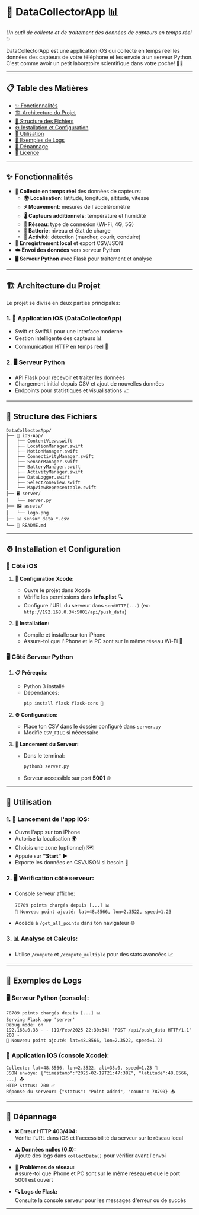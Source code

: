 # 📱 DataCollectorApp 📊

*Un outil de collecte et de traitement des données de capteurs en temps réel* ✨

DataCollectorApp est une application iOS qui collecte en temps réel les données des capteurs de votre téléphone et les envoie à un serveur Python. C'est comme avoir un petit laboratoire scientifique dans votre poche! 🔬🚀

---

## 📋 Table des Matières

- [✨ Fonctionnalités](#-fonctionnalités)
- [🏗️ Architecture du Projet](#️-architecture-du-projet)
- [📁 Structure des Fichiers](#-structure-des-fichiers)
- [⚙️ Installation et Configuration](#️-installation-et-configuration)
- [🚀 Utilisation](#-utilisation)
- [📝 Exemples de Logs](#-exemples-de-logs)
- [🔧 Dépannage](#-dépannage)
- [📜 Licence](#-licence)

---

## ✨ Fonctionnalités

- **📡 Collecte en temps réel** des données de capteurs:
  - **🌍 Localisation**: latitude, longitude, altitude, vitesse
  - **⚡ Mouvement**: mesures de l'accéléromètre
  - **🌡️ Capteurs additionnels**: température et humidité
  - **📶 Réseau**: type de connexion (Wi-Fi, 4G, 5G)
  - **🔋 Batterie**: niveau et état de charge
  - **🏃 Activité**: détection (marcher, courir, conduire)
- **💾 Enregistrement local** et export CSV/JSON
- **☁️ Envoi des données** vers serveur Python
- **🖥️ Serveur Python** avec Flask pour traitement et analyse

---

## 🏗️ Architecture du Projet

Le projet se divise en deux parties principales:

### 1. **📱 Application iOS (DataCollectorApp)**
   - Swift et SwiftUI pour une interface moderne
   - Gestion intelligente des capteurs 📊
   - Communication HTTP en temps réel 🚀

### 2. **🖥️ Serveur Python**
   - API Flask pour recevoir et traiter les données
   - Chargement initial depuis CSV et ajout de nouvelles données
   - Endpoints pour statistiques et visualisations 📈

---

## 📁 Structure des Fichiers

```
DataCollectorApp/
├── 📱 iOS-App/
│   ├── ContentView.swift
│   ├── LocationManager.swift
│   ├── MotionManager.swift
│   ├── ConnectivityManager.swift
│   ├── SensorManager.swift
│   ├── BatteryManager.swift
│   ├── ActivityManager.swift
│   ├── DataLogger.swift
│   ├── SelectZoneView.swift
│   └── MapViewRepresentable.swift
├── 🖥️ server/
│   └── server.py
├── 🖼️ assets/
│   └── logo.png
├── 📊 sensor_data_*.csv
└── 📄 README.md
```

---

## ⚙️ Installation et Configuration

### 📱 Côté iOS

1. **🔧 Configuration Xcode:**
   - Ouvre le projet dans Xcode
   - Vérifie les permissions dans **Info.plist** 🔍
   - Configure l'URL du serveur dans `sendHTTP(...)` (ex: `http://192.168.0.34:5001/api/push_data`)

2. **📲 Installation:**
   - Compile et installe sur ton iPhone
   - Assure-toi que l'iPhone et le PC sont sur le même réseau Wi-Fi 📶

### 🖥️ Côté Serveur Python

1. **📋 Prérequis:**
   - Python 3 installé
   - Dépendances: 
     ```bash
     pip install flask flask-cors 🚀
     ```

2. **⚙️ Configuration:**
   - Place ton CSV dans le dossier configuré dans `server.py`
   - Modifie `CSV_FILE` si nécessaire

3. **🚀 Lancement du Serveur:**
   - Dans le terminal:
     ```bash
     python3 server.py
     ```
   - Serveur accessible sur port **5001** 🌐

---

## 🚀 Utilisation

### 1. **📱 Lancement de l'app iOS:**
   - Ouvre l'app sur ton iPhone
   - Autorise la localisation 🌍
   - Choisis une zone (optionnel) 🗺️
   - Appuie sur **"Start"** ▶️
   - Exporte les données en CSV/JSON si besoin 💾

### 2. **🖥️ Vérification côté serveur:**
   - Console serveur affiche:
     ```
     78789 points chargés depuis [...] 📊
     📡 Nouveau point ajouté: lat=48.8566, lon=2.3522, speed=1.23
     ```
   - Accède à `/get_all_points` dans ton navigateur 🌐

### 3. **📊 Analyse et Calculs:**
   - Utilise `/compute` et `/compute_multiple` pour des stats avancées 📈

---

## 📝 Exemples de Logs

### 🖥️ Serveur Python (console):

```
78789 points chargés depuis [...] 📊
Serving Flask app 'server'
Debug mode: on
192.168.0.33 - - [19/Feb/2025 22:30:34] "POST /api/push_data HTTP/1.1" 200 -
📡 Nouveau point ajouté: lat=48.8566, lon=2.3522, speed=1.23
```

### 📱 Application iOS (console Xcode):

```
Collecte: lat=48.8566, lon=2.3522, alt=35.0, speed=1.23 📍
JSON envoyé: {"timestamp":"2025-02-19T21:47:38Z", "latitude":48.8566, ...} 📤
HTTP Status: 200 ✅
Réponse du serveur: {"status": "Point added", "count": 78790} 📥
```

---

## 🔧 Dépannage

- **❌ Erreur HTTP 403/404:**  
  Vérifie l'URL dans iOS et l'accessibilité du serveur sur le réseau local

- **⚠️ Données nulles (0.0):**  
  Ajoute des logs dans `collectData()` pour vérifier avant l'envoi

- **📶 Problèmes de réseau:**  
  Assure-toi que iPhone et PC sont sur le même réseau et que le port 5001 est ouvert

- **🔍 Logs de Flask:**  
  Consulte la console serveur pour les messages d'erreur ou de succès

---
